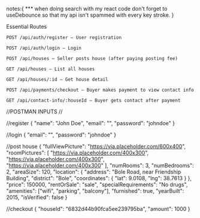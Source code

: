 notes:{
  *** when doing search with my react code don't forget to useDebounce so that my api isn't spammed with every key stroke.
}


Essential Routes

    POST /api/auth/register — User registration

    POST /api/auth/login — Login

    POST /api/houses — Seller posts house (after paying posting fee)

    GET /api/houses — List all houses

    GET /api/houses/:id — Get house detail

    POST /api/payments/checkout — Buyer makes payment to view contact info

    GET /api/contact-info/:houseId — Buyer gets contact after payment

//POSTMAN INPUTS
//

//register
{
  "name": "John Doe",
  "email": "",
  "password": "johndoe"
}

//login
{
  "email": "",
  "password": "johndoe"
}

//post house
{
    "fullViewPicture": "https://via.placeholder.com/600x400",
    "roomPictures": [
        "https://via.placeholder.com/400x300",
        "https://via.placeholder.com/400x300",
        "https://via.placeholder.com/400x300"
    ],
    "numRooms": 3,
    "numBedrooms": 2,
    "areaSize": 120,
    "location": {
        "address": "Bole Road, near Friendship Building",
        "district": "Bole",
        "coordinates": {
            "lat": 9.0108,
            "lng": 38.7613
        }
    },
    "price": 150000,
    "rentOrSale": "sale",
    "specialRequirements": "No drugs",
    "amenities": ["wifi", "parking", "balcony"],
    "furnished": true,
    "yearBuilt": 2015,
    "isVerified": false
}

//checkout
{
  "houseId": "6832d44b90fca5ee239795ba",
  "amount": 1000
}


